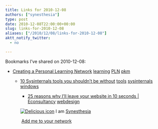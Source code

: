 ```yaml
---
title: Links for 2010-12-08
authors: ["synesthesia"]
type: post
date: 2010-12-08T22:00:00+00:00
slug: links-for-2010-12-08 
aliases: ["/2010/12/08/links-for-2010-12-08"]
aktt_notify_twitter:
  - no

---
```

Bookmarks I&#8217;ve shared on 2010-12-08:

  * [Creating a Personal Learning Network][1] 
    [learning][2] [PLN][3] [pkm][4] </li> 
    
      * [10 Sysinternals tools you shouldn&#8217;t be without][5] 
        [tools][6] [sysinternals][7] [windows][8] </li> 
        
          * [25 reasons why I&#8217;ll leave your website in 10 seconds | Econsultancy][9] 
            [webdesign][10] </li> </ul> 
            
            <p class="deliciouslink">
              <a href="https://del.icio.us/synesthesia" title="See all my bookmarks on del.icio.us"><img src="https://www.synesthesia.co.uk/images/deliciousicon.jpg" alt="Delicious icon" /></a>&nbsp;I am <a href="https://del.icio.us/synesthesia" title="See all my bookmarks on del.icio.us">Synesthesia</a>
            </p>
            
            <p class="deliciouslink">
              <a href="https://del.icio.us/network?add=synesthesia" title="Add me to your del.icio.us network"><img src="https://www.synesthesia.co.uk/images/add.gif" alt="" /></a>&nbsp;<a href="https://del.icio.us/network?add=synesthesia" title="Add me to your del.icio.us network">Add me to your network</a>
            </p>

 [1]: https://www.slideshare.net/corinnew/creating-a-personal-learning-network-5016387
 [2]: https://delicious.com/synesthesia/learning
 [3]: https://delicious.com/synesthesia/PLN
 [4]: https://delicious.com/synesthesia/pkm
 [5]: https://blogs.techrepublic.com.com/10things/?p=2033
 [6]: https://delicious.com/synesthesia/tools
 [7]: https://delicious.com/synesthesia/sysinternals
 [8]: https://delicious.com/synesthesia/windows
 [9]: https://econsultancy.com/uk/blog/6924-25-reasons-why-i-ll-leave-your-website-in-10-seconds?utm_medium=email
 [10]: https://delicious.com/synesthesia/webdesign